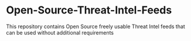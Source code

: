 # Open-Source-Threat-Intel-Feeds
This repository contains Open Source freely usable Threat Intel feeds that can be used without additional requirements
